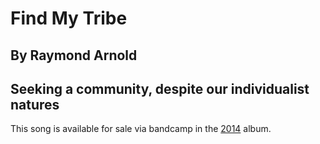 # Find My Tribe
## By Raymond Arnold
## Seeking a community, despite our individualist natures

This song is available for sale via bandcamp in the [2014](https//humanistculture.bandcamp.com/album/solstice-2014) album.
